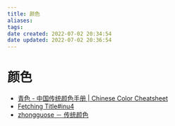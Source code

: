 ```yaml
---
title: 颜色
aliases: 
tags: 
date created: 2022-07-02 20:34:54
date updated: 2022-07-02 20:36:54
---
```


# 颜色

- [青色 - 中国传统颜色手册 | Chinese Color Cheatsheet](https://colors.ichuantong.cn/)
- [Fetching Title#inu4](https://nipponcolors.com/#kurotsurubami)
- [zhongguose － 传统颜色](http://zhongguose.com/)
